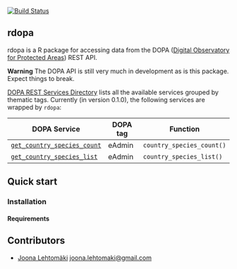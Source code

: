 [![Build Status](https://travis-ci.org/jlehtoma/rdopa.svg?branch=master)](https://travis-ci.org/jlehtoma/respecies)

## rdopa

rdopa is a R package for accessing data from the DOPA ([Digital Observatory for Protected Areas](http://dopa.jrc.ec.europa.eu/)) REST API.

**Warning** The DOPA API is still very much in development as is this package. Expect things to break.

[DOPA REST Services Directory](http://dopa-services.jrc.ec.europa.eu/rest/) lists all the available services grouped by thematic tags. Currently (in version 0.1.0), the following services are wrapped by `rdopa`:

| DOPA Service                       | DOPA tag                           | Function                           |
|------------------------------------|------------------------------------|------------------------------------|
| [`get_country_species_count`](http://dopa-services.jrc.ec.europa.eu/rest/eAdmin/get_country_species_count) | eAdmin | `country_species_count()` |
| [`get_country_species_list`](http://dopa-services.jrc.ec.europa.eu/rest/eAdmin/get_country_species_list)| eAdmin | `country_species_list()` |
 
## Quick start

### Installation

#### Requirements

## Contributors

+ [Joona Lehtomäki](https://github.com/jlehtoma) <joona.lehtomaki@gmail.com>
